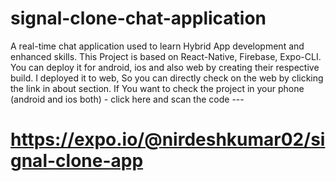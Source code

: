 # signal-clone-chat-application
A real-time chat application used to learn Hybrid App development and enhanced skills. This Project is based on React-Native, Firebase, Expo-CLI.
You can deploy it for android, ios and also web by creating their respective build. I deployed it to web, So you can directly check on the web by clicking the link in about section.
If You want to check the project in your phone (android and ios both) - click here and scan the code --- 
# https://expo.io/@nirdeshkumar02/signal-clone-app
